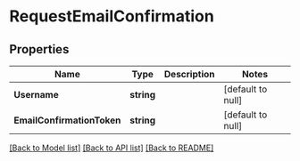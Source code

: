 # RequestEmailConfirmation

## Properties
Name | Type | Description | Notes
------------ | ------------- | ------------- | -------------
**Username** | **string** |  | [default to null]
**EmailConfirmationToken** | **string** |  | [default to null]

[[Back to Model list]](../README.md#documentation-for-models) [[Back to API list]](../README.md#documentation-for-api-endpoints) [[Back to README]](../README.md)



